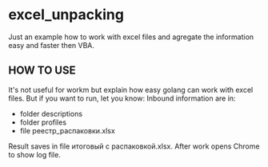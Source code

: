 # excel_unpacking
Just an example how to work with excel files and agregate the information easy and faster then VBA.

HOW TO USE
----------

It's not useful for workm but explain how easy golang can work with excel files.
But if you want to run, let you know:
Inbound information are in:
 - folder descriptions
 - folder profiles
 - file реестр_распаковки.xlsx
 
Result saves in file итоговый с распаковкой.xlsx.
After work opens Chrome to show log file.
